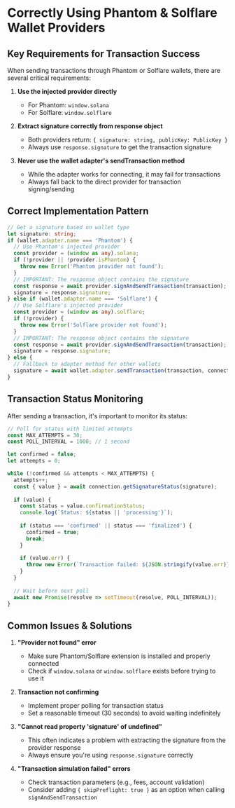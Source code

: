 # Correctly Using Phantom & Solflare Wallet Providers

## Key Requirements for Transaction Success

When sending transactions through Phantom or Solflare wallets, there are several critical requirements:

1. **Use the injected provider directly**
   - For Phantom: `window.solana`
   - For Solflare: `window.solflare`

2. **Extract signature correctly from response object**
   - Both providers return: `{ signature: string, publicKey: PublicKey }`
   - Always use `response.signature` to get the transaction signature

3. **Never use the wallet adapter's sendTransaction method**
   - While the adapter works for connecting, it may fail for transactions
   - Always fall back to the direct provider for transaction signing/sending

## Correct Implementation Pattern

```typescript
// Get a signature based on wallet type
let signature: string;
if (wallet.adapter.name === 'Phantom') {
  // Use Phantom's injected provider
  const provider = (window as any).solana;
  if (!provider || !provider.isPhantom) {
    throw new Error('Phantom provider not found');
  }
  // IMPORTANT: The response object contains the signature
  const response = await provider.signAndSendTransaction(transaction);
  signature = response.signature;
} else if (wallet.adapter.name === 'Solflare') {
  // Use Solflare's injected provider
  const provider = (window as any).solflare;
  if (!provider) {
    throw new Error('Solflare provider not found');
  }
  // IMPORTANT: The response object contains the signature
  const response = await provider.signAndSendTransaction(transaction);
  signature = response.signature;
} else {
  // Fallback to adapter method for other wallets
  signature = await wallet.adapter.sendTransaction(transaction, connection);
}
```

## Transaction Status Monitoring

After sending a transaction, it's important to monitor its status:

```typescript
// Poll for status with limited attempts
const MAX_ATTEMPTS = 30;
const POLL_INTERVAL = 1000; // 1 second

let confirmed = false;
let attempts = 0;

while (!confirmed && attempts < MAX_ATTEMPTS) {
  attempts++;
  const { value } = await connection.getSignatureStatus(signature);
  
  if (value) {
    const status = value.confirmationStatus;
    console.log(`Status: ${status || 'processing'}`);
    
    if (status === 'confirmed' || status === 'finalized') {
      confirmed = true;
      break;
    }
    
    if (value.err) {
      throw new Error(`Transaction failed: ${JSON.stringify(value.err)}`);
    }
  }
  
  // Wait before next poll
  await new Promise(resolve => setTimeout(resolve, POLL_INTERVAL));
}
```

## Common Issues & Solutions

1. **"Provider not found" error**
   - Make sure Phantom/Solflare extension is installed and properly connected
   - Check if `window.solana` or `window.solflare` exists before trying to use it

2. **Transaction not confirming**
   - Implement proper polling for transaction status
   - Set a reasonable timeout (30 seconds) to avoid waiting indefinitely

3. **"Cannot read property 'signature' of undefined"**
   - This often indicates a problem with extracting the signature from the provider response
   - Always ensure you're using `response.signature` correctly

4. **"Transaction simulation failed" errors**
   - Check transaction parameters (e.g., fees, account validation)
   - Consider adding `{ skipPreflight: true }` as an option when calling `signAndSendTransaction` 
